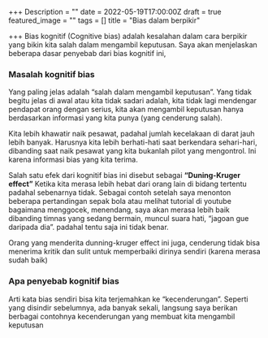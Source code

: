 +++
Description = ""
date = 2022-05-19T17:00:00Z
draft = true
featured_image = ""
tags = []
title = "Bias dalam berpikir"

+++
Bias kognitif (Cognitive bias) adalah kesalahan dalam cara berpikir yang bikin kita salah dalam mengambil keputusan. Saya akan menjelaskan beberapa dasar penyebab dari bias kognitif ini, 

### Masalah kognitif bias

Yang paling jelas adalah “salah dalam mengambil keputusan”. Yang tidak begitu jelas di awal atau kita tidak sadari adalah, kita tidak lagi mendengar pendapat orang dengan serius, kita akan mengambil keputusan hanya berdasarkan informasi yang kita punya (yang cenderung salah).

Kita lebih khawatir naik pesawat, padahal jumlah kecelakaan di darat jauh lebih banyak. Harusnya kita lebih berhati-hati saat berkendara sehari-hari, dibanding saat naik pesawat yang kita bukanlah pilot yang mengontrol. Ini karena informasi bias yang kita terima.

Salah satu efek dari kognitif bias ini disebut sebagai **“Duning-Kruger effect”** Ketika kita merasa lebih hebat dari orang lain di bidang tertentu padahal sebenarnya tidak. Sebagai contoh setelah saya menonton beberapa pertandingan sepak bola atau melihat tutorial di youtube bagaimana menggocek, menendang, saya akan merasa lebih baik dibanding timnas yang sedang bermain, muncul suara hati, “jagoan gue daripada dia”. padahal tentu saja ini tidak benar.

Orang yang menderita dunning-kruger effect ini juga, cenderung tidak bisa menerima kritik dan sulit untuk memperbaiki dirinya sendiri (karena merasa sudah baik)

### Apa penyebab kognitif bias

Arti kata bias sendiri bisa kita terjemahkan ke “kecenderungan”. Seperti yang disindir sebelumnya, ada banyak sekali, langsung saya berikan berbagai contohnya kecenderungan yang membuat kita mengambil keputusan